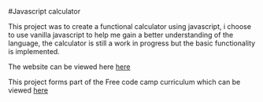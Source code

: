#Javascript calculator

This project was to create a functional calculator using javascript, i choose to use vanilla javascript to help me gain a better understanding of the language, the calculator is still a work in progress but the basic functionality is implemented.

The website can be viewed here [here](https://cook1e20.github.io/Calculator/)
 
 This project forms part of the Free code camp curriculum which can be viewed [here](https://learn.freecodecamp.org/front-end-libraries/front-end-libraries-projects/build-a-javascript-calculator/)
